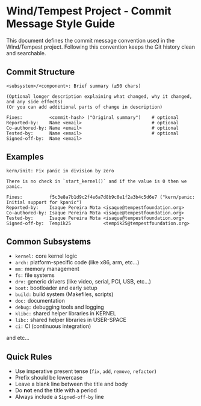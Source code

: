 # Wind/Tempest Project - Commit Message Style Guide

This document defines the commit message convention used in the Wind/Tempest project. Following this convention keeps the Git history clean and searchable.

## Commit Structure

```
<subsystem>/<component>: Brief summary (≤50 chars)

(Optional longer description explaining what changed, why it changed, and any side effects)
(Or you can add additional parts of change in description)

Fixes:          <commit-hash> ("Original summary")    # optional
Reported-by:    Name <email>                          # optional
Co-authored-by: Name <email>                          # optional
Tested-by:      Name <email>                          # optional
Signed-off-by:  Name <email>
```

## Examples

```
kern/init: Fix panic in division by zero

There is no check in `start_kernel()` and if the value is 0 then we panic.

Fixes:          f5c3e8a7b1d9c2f4e6a7d8b9c0e1f2a3b4c5d6e7 ("kern/panic: Initial support for kpanic")
Reported-by:    Isaque Pereira Mota <isaque@tempestfoundation.org>
Co-authored-by: Isaque Pereira Mota <isaque@tempestfoundation.org>
Tested-by:      Isaque Pereira Mota <isaque@tempestfoundation.org>
Signed-off-by:  Tempik25            <tempik25@tempestfoundation.org>
```

## Common Subsystems

- `kernel:` core kernel logic
- `arch:` platform-specific code (like x86, arm, etc...)
- `mm:` memory management
- `fs:` file systems
- `drv:` generic drivers (like video, serial, PCI, USB, etc...)
- `boot:` bootloader and early setup
- `build:` build system (Makefiles, scripts)
- `doc:` documentation
- `debug:` debugging tools and logging
- `klibc:` shared helper libraries in KERNEL
- `libc:` shared helper libraries in USER-SPACE
- `ci:` CI (continuous integration)

and etc...

## Quick Rules

- Use imperative present tense (`fix`, `add`, `remove`, `refactor`)
- Prefix should be lowercase
- Leave a blank line between the title and body
- Do **not** end the title with a period
- Always include a `Signed-off-by` line
